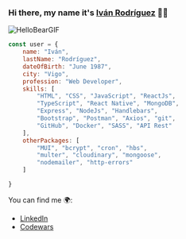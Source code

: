 ### Hi there, my name it's <a href="https://ivanrf.netlify.app/">Iván Rodríguez</a> 👨‍💻 
![HelloBearGIF](https://github.com/areantbd/areantbd/assets/82571096/e00c9f1e-56c7-458f-b5ec-68e91614afc8)




```js
const user = {
    name: "Iván",
    lastName: "Rodríguez",
    dateOfBirth: "June 1987",
    city: "Vigo",
    profession: "Web Developer",
    skills: [
        "HTML", "CSS", "JavaScript", "ReactJs",
        "TypeScript", "React Native", "MongoDB",
        "Express", "NodeJs", "Handlebars",
        "Bootstrap", "Postman", "Axios", "git",
        "GitHub", "Docker", "SASS", "API Rest"
    ],
    otherPackages: [
        "MUI", "bcrypt", "cron", "hbs",
        "multer", "cloudinary", "mongoose", 
        "nodemailer", "http-errors"
    ]

}
```
You can find me 🌍:
- [LinkedIn](https://www.linkedin.com/in/ivanwebdev/)
- [Codewars](https://www.codewars.com/users/Ivan180687)
<!--
**areantbd/areantbd** is a ✨ _special_ ✨ repository because its `README.md` (this file) appears on your GitHub profile.

Here are some ideas to get you started:

- 🔭 I’m currently working on ...
- 🌱 I’m currently learning ...
- 👯 I’m looking to collaborate on ...
- 🤔 I’m looking for help with ...
- 💬 Ask me about ...
- 📫 How to reach me: ...
- 😄 Pronouns: ...
- ⚡ Fun fact: ...
-->
